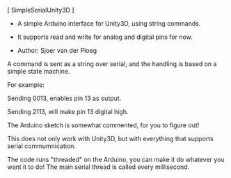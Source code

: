 [  SimpleSerialUnity3D  ]

   - A simple Arduino interface for Unity3D, using string commands.
   - It supports read and write for analog and digital pins for now.

   - Author: Sjoer van der Ploeg

A command is sent as a string over serial, and the handling is based on a simple state machine.

For example:

Sending 0013, enables pin 13 as output.

Sending 2113, will make pin 13 digital high.

The Arduino sketch is somewhat commented, for you to figure out!

This does not only work with Unity3D, but with everything that supports serial commumnication.

The code runs "threaded" on  the Arduino, you can make it do whatever you want it to do! The main serial thread is called every millisecond.
